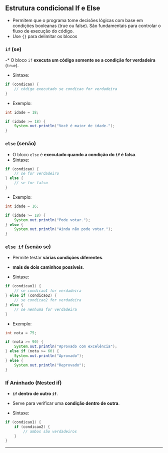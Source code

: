 ## Estrutura condicional If e Else
- Permitem que o programa tome decisões lógicas com base em condições booleanas (true ou false). São fundamentais para controlar o fluxo de execução do código.
- Use `{}` para delimitar os blocos
### `if` (se)
-* O bloco `if` **executa um código somente se a condição for verdadeira** (`true`).
- Sintaxe:
```java
if (condicao) {
    // código executado se condicao for verdadeira
}
```
- Exemplo:
```java
int idade = 18;

if (idade >= 18) {
    System.out.println("Você é maior de idade.");
}
```

### `else` (senão)
- O bloco `else` é **executado quando a condição do `if` é falsa**.
- Sintaxe:
```java
if (condicao) {
    // se for verdadeiro
} else {
    // se for falso
}
```
- Exemplo:

```java
int idade = 16;

if (idade >= 18) {
    System.out.println("Pode votar.");
} else {
    System.out.println("Ainda não pode votar.");
}
```


### `else if` (senão se)
- Permite testar **várias condições diferentes**.
- **mais de dois caminhos possíveis**.

- Sintaxe:

```java
if (condicao1) {
    // se condicao1 for verdadeira
} else if (condicao2) {
    // se condicao2 for verdadeira
} else {
    // se nenhuma for verdadeira
}
```

- Exemplo:
```java
int nota = 75;

if (nota >= 90) {
    System.out.println("Aprovado com excelência");
} else if (nota >= 60) {
    System.out.println("Aprovado");
} else {
    System.out.println("Reprovado");
}
```

### If Aninhado (Nested if)
- **`if` dentro de outro `if`**.
- Serve para verificar uma **condição dentro de outra**.

- Sintaxe:
```java
if (condicao1) {
    if (condicao2) {
        // ambos são verdadeiros
    }
}
```

---